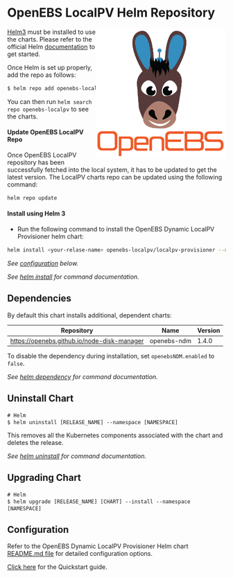 # OpenEBS LocalPV Helm Repository

<img width="300" align="right" alt="OpenEBS Logo" src="https://raw.githubusercontent.com/cncf/artwork/master/projects/openebs/stacked/color/openebs-stacked-color.png" xmlns="http://www.w3.org/1999/html">

[Helm3](https://helm.sh) must be installed to use the charts.
Please refer to the official Helm [documentation](https://helm.sh/docs/) to get started.

Once Helm is set up properly, add the repo as follows:

```bash
$ helm repo add openebs-localpv https://openebs.github.io/dynamic-localpv-provisioner
```

You can then run `helm search repo openebs-localpv` to see the charts.

#### Update OpenEBS LocalPV Repo

Once OpenEBS LocalPV repository has been successfully fetched into the local system, it has to be updated to get the latest version. The LocalPV charts repo can be updated using the following command:

```bash
helm repo update
```

#### Install using Helm 3

- Run the following command to install the OpenEBS Dynamic LocalPV Provisioner helm chart:
```bash
helm install <your-relase-name> openebs-localpv/localpv-provisioner --namespace openebs --create-namespace
```


_See [configuration](#configuration) below._

_See [helm install](https://helm.sh/docs/helm/helm_install/) for command documentation._

## Dependencies

By default this chart installs additional, dependent charts:

| Repository | Name | Version |
|------------|------|---------|
| https://openebs.github.io/node-disk-manager | openebs-ndm | 1.4.0 |


To disable the dependency during installation, set `openebsNDM.enabled` to `false`.

_See [helm dependency](https://helm.sh/docs/helm/helm_dependency/) for command documentation._

## Uninstall Chart

```console
# Helm
$ helm uninstall [RELEASE_NAME] --namespace [NAMESPACE]
```

This removes all the Kubernetes components associated with the chart and deletes the release.

_See [helm uninstall](https://helm.sh/docs/helm/helm_uninstall/) for command documentation._

## Upgrading Chart

```console
# Helm
$ helm upgrade [RELEASE_NAME] [CHART] --install --namespace [NAMESPACE]
```


## Configuration

Refer to the OpenEBS Dynamic LocalPV Provisioner Helm chart [README.md file](https://github.com/openebs/dynamic-localpv-provisioner/blob/develop/deploy/helm/charts/README.md) for detailed configuration options.

[Click here](https://github.com/openebs/dynamic-localpv-provisioner/blob/develop/docs/quickstart.md) for the Quickstart guide.
